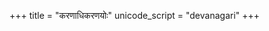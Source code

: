 +++
title = "करणाधिकरणयोः"
unicode_script = "devanagari"
+++

<div class="spreadsheet" src="../karaNAdhikaraNayoH.toml" fullHeightWithRowsPerScreen=8> </div>  

